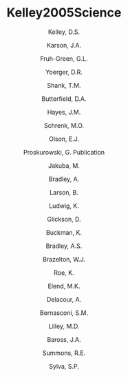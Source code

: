 ---
layout: publication
category: publication
title: Kelley2005Science
author: 
	- Kelley, D.S. 
	- Karson, J.A.
	- Fruh-Green, G.L.
	- Yoerger, D.R. 
	- Shank, T.M. 
	- Butterfield, D.A. 
	- Hayes, J.M. 
	- Schrenk, M.O. 
	- Olson, E.J. 
	- Proskurowski, G. Publication
	- Jakuba, M. 
	- Bradley, A. 
	- Larson, B. 
	- Ludwig, K. 
	- Glickson, D. 
	- Buckman, K. 
	- Bradley, A.S.
	- Brazelton, W.J. 
	- Roe, K. 
	- Elend, M.K. 
	- Delacour, A. 
	- Bernasconi, S.M.
	- Lilley, M.D. 
	- Baross, J.A. 
	- Summons, R.E. 
	- Sylva, S.P. 
pubtitle:  "A Serpentinite-Hosted Ecosystem: The Lost City Hydrothermal Field"
journal: Science 
volume: 307 
number: 5714 
pages: 1428-1434 
year: 2005
---